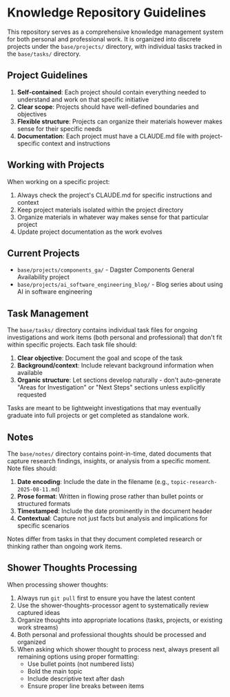# Knowledge Repository Guidelines

This repository serves as a comprehensive knowledge management system for both personal and professional work. It is organized into discrete projects under the `base/projects/` directory, with individual tasks tracked in the `base/tasks/` directory.

## Project Guidelines

1. **Self-contained**: Each project should contain everything needed to understand and work on that specific initiative
2. **Clear scope**: Projects should have well-defined boundaries and objectives  
3. **Flexible structure**: Projects can organize their materials however makes sense for their specific needs
4. **Documentation**: Each project must have a CLAUDE.md file with project-specific context and instructions

## Working with Projects

When working on a specific project:
1. Always check the project's CLAUDE.md for specific instructions and context
2. Keep project materials isolated within the project directory
3. Organize materials in whatever way makes sense for that particular project
4. Update project documentation as the work evolves

## Current Projects

- `base/projects/components_ga/` - Dagster Components General Availability project
- `base/projects/ai_software_engineering_blog/` - Blog series about using AI in software engineering

## Task Management

The `base/tasks/` directory contains individual task files for ongoing investigations and work items (both personal and professional) that don't fit within specific projects. Each task file should:

1. **Clear objective**: Document the goal and scope of the task
2. **Background/context**: Include relevant background information when available
3. **Organic structure**: Let sections develop naturally - don't auto-generate "Areas for Investigation" or "Next Steps" sections unless explicitly requested

Tasks are meant to be lightweight investigations that may eventually graduate into full projects or get completed as standalone work.

## Notes

The `base/notes/` directory contains point-in-time, dated documents that capture research findings, insights, or analysis from a specific moment. Note files should:

1. **Date encoding**: Include the date in the filename (e.g., `topic-research-2025-08-11.md`)
2. **Prose format**: Written in flowing prose rather than bullet points or structured formats
3. **Timestamped**: Include the date prominently in the document header
4. **Contextual**: Capture not just facts but analysis and implications for specific scenarios

Notes differ from tasks in that they document completed research or thinking rather than ongoing work items.

## Shower Thoughts Processing

When processing shower thoughts:
1. Always run `git pull` first to ensure you have the latest content
2. Use the shower-thoughts-processor agent to systematically review captured ideas
3. Organize thoughts into appropriate locations (tasks, projects, or existing work streams)
4. Both personal and professional thoughts should be processed and organized
5. When asking which shower thought to process next, always present all remaining options using proper formatting:
   - Use bullet points (not numbered lists)
   - Bold the main topic
   - Include descriptive text after dash
   - Ensure proper line breaks between items